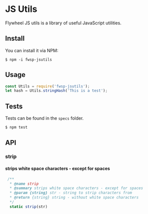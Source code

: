 # JS Utils

Flywheel JS utils is a library of useful JavaScript utilities.

## Install
You can install it via NPM:

```shell
$ npm -i fwsp-jsutils
```

## Usage

```javascript
const Utils = require('fwsp-jsutils');
let hash = Utils.stringHash('This is a test');
```

## Tests

Tests can be found in the `specs` folder.

```shell
$ npm test
```

## API

### strip
#### strips white space characters - except for spaces

```javascript
 /**
  * @name strip
  * @summary strips white space characters - except for spaces
  * @param {string} str - string to strip characters from
  * @return {string} string - without white space characters
  */
  static strip(str)
```

